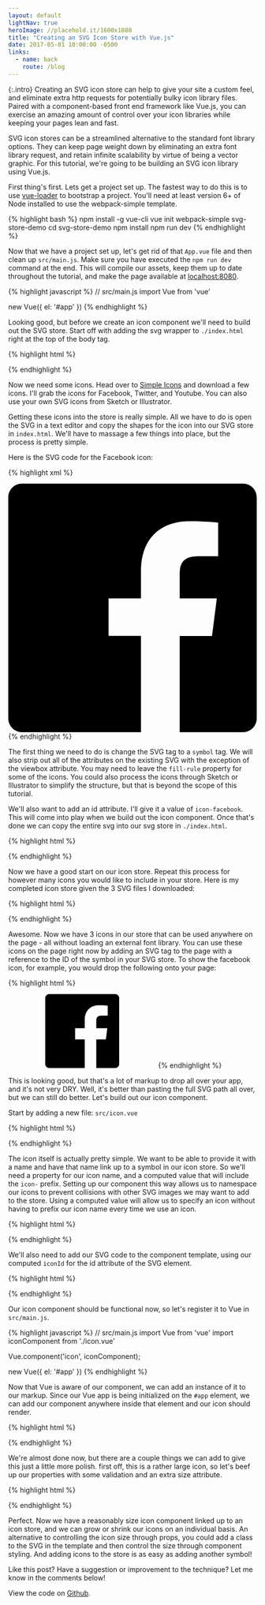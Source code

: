 ```yaml
---
layout: default
lightNav: true
heroImage: //placehold.it/1600x1080
title: "Creating an SVG Icon Store with Vue.js"
date: 2017-05-01 10:00:00 -0500
links:
  - name: back
    route: /blog
---
```

{:.intro}
Creating an SVG icon store can help to give your site a custom feel, and eliminate extra http requests for potentially bulky icon library files. Paired with a component-based front end framework like Vue.js, you can exercise an amazing amount of control over your icon libraries while keeping your pages lean and fast.

SVG icon stores can be a streamlined alternative to the standard font library options. They can keep page weight down by eliminating an extra font library request, and retain infinite scalability by virtue of being a vector graphic. For this tutorial, we're going to be building an SVG icon library using Vue.js.

First thing's first. Lets get a project set up. The fastest way to do this is to use [vue-loader](https://github.com/vuejs/vue-loader) to bootstrap a project. You'll need at least version 6+ of Node installed to use the webpack-simple template.

{% highlight bash %}
npm install -g vue-cli
vue init webpack-simple svg-store-demo
cd svg-store-demo
npm install
npm run dev
{% endhighlight %}

Now that we have a project set up, let's get rid of that `App.vue` file and then clean up `src/main.js`. Make sure you have executed the `npm run dev` command at the end. This will compile our assets, keep them up to date throughout the tutorial, and make the page available at [localhost:8080](http://localhost:8080).

{% highlight javascript %}
// src/main.js
import Vue from 'vue'

new Vue({
  el: '#app'
})
{% endhighlight %}

Looking good, but before we create an icon component we'll need to build out the SVG store. Start off with adding the svg wrapper to `./index.html` right at the top of the body tag.

{% highlight html %}
<!-- index.html -->
<body>
  <svg xmlns="http://www.w3.org/2000/svg" style="display: none;">
    <!-- We'll place our icons here -->
  </svg>

  <!-- ... -->
</body>
{% endhighlight %}

Now we need some icons. Head over to [Simple Icons](https://simpleicons.org/) and download a few icons. I'll grab the icons for Facebook, Twitter, and Youtube. You can also use your own SVG icons from Sketch or Illustrator.

Getting these icons into the store is really simple. All we have to do is open the SVG in a text editor and copy the shapes for the icon into our SVG store in `index.html`. We'll have to massage a few things into place, but the process is pretty simple.

Here is the SVG code for the Facebook icon:

{% highlight xml %}
<!-- Facebook.svg -->
<svg viewBox="0 0 16 16" xmlns="http://www.w3.org/2000/svg" fill-rule="evenodd" clip-rule="evenodd" stroke-linejoin="round" stroke-miterlimit="1.414">
  <path d="M15.117 0H.883C.395 0 0 .395 0 .883v14.234c0 .488.395.883.883.883h7.663V9.804H6.46V7.39h2.086V5.607c0-2.066 1.262-3.19 3.106-3.19.883 0 1.642.064 1.863.094v2.16h-1.28c-1 0-1.195.48-1.195 1.18v1.54h2.39l-.31 2.42h-2.08V16h4.077c.488 0 .883-.395.883-.883V.883C16 .395 15.605 0 15.117 0" fill-rule="nonzero"/>
</svg>
{% endhighlight %}

The first thing we need to do is change the SVG tag to a `symbol` tag. We will also strip out all of the attributes on the existing SVG with the exception of the viewbox attribute. You may need to leave the `fill-rule` property for some of the icons. You could also process the icons through Sketch or Illustrator to simplify the structure, but that is beyond the scope of this tutorial.

We'll also want to add an id attribute. I'll give it a value of `icon-facebook`. This will come into play when we build out the icon component. Once that's done we can copy the entire svg into our svg store in `./index.html`.

{% highlight html %}
<!-- index.html -->
<body>
  <svg xmlns="http://www.w3.org/2000/svg" style="display: none;">
    <symbol viewBox="0 0 16 16" id="icon-facebook">
      <path d="M15.117 0H.883C.395 0 0 .395 0 .883v14.234c0 .488.395.883.883.883h7.663V9.804H6.46V7.39h2.086V5.607c0-2.066 1.262-3.19 3.106-3.19.883 0 1.642.064 1.863.094v2.16h-1.28c-1 0-1.195.48-1.195 1.18v1.54h2.39l-.31 2.42h-2.08V16h4.077c.488 0 .883-.395.883-.883V.883C16 .395 15.605 0 15.117 0" fill-rule="nonzero"/>
    </symbol>
  </svg>

  <!-- ... -->
</body>
{% endhighlight %}

Now we have a good start on our icon store. Repeat this process for however many icons you would like to include in your store. Here is my completed icon store given the 3 SVG files I downloaded:

{% highlight html %}
<!-- index.html -->
<svg xmlns="http://www.w3.org/2000/svg" style="display: none;">
  <!-- Facebook -->
  <symbol viewBox="0 0 16 16" id="icon-facebook">
    <path d="M15.117 0H.883C.395 0 0 .395 0 .883v14.234c0 .488.395.883.883.883h7.663V9.804H6.46V7.39h2.086V5.607c0-2.066 1.262-3.19 3.106-3.19.883 0 1.642.064 1.863.094v2.16h-1.28c-1 0-1.195.48-1.195 1.18v1.54h2.39l-.31 2.42h-2.08V16h4.077c.488 0 .883-.395.883-.883V.883C16 .395 15.605 0 15.117 0" fill-rule="nonzero"/>
  </symbol>
  <!-- Twitter -->
  <symbol viewBox="0 0 16 16" id="icon-twitter">
    <path d="M16 3.038c-.59.26-1.22.437-1.885.517.677-.407 1.198-1.05 1.443-1.816-.634.37-1.337.64-2.085.79-.598-.64-1.45-1.04-2.396-1.04-1.812 0-3.282 1.47-3.282 3.28 0 .26.03.51.085.75-2.728-.13-5.147-1.44-6.766-3.42C.83 2.58.67 3.14.67 3.75c0 1.14.58 2.143 1.46 2.732-.538-.017-1.045-.165-1.487-.41v.04c0 1.59 1.13 2.918 2.633 3.22-.276.074-.566.114-.865.114-.21 0-.41-.02-.61-.058.42 1.304 1.63 2.253 3.07 2.28-1.12.88-2.54 1.404-4.07 1.404-.26 0-.52-.015-.78-.045 1.46.93 3.18 1.474 5.04 1.474 6.04 0 9.34-5 9.34-9.33 0-.14 0-.28-.01-.42.64-.46 1.2-1.04 1.64-1.7z" fill-rule="nonzero"/>
  </symbol>
  <!-- YouTube -->
  <symbol viewBox="0 0 16 16" id="icon-youtube">
    <path d="M0 7.345c0-1.294.16-2.59.16-2.59s.156-1.1.636-1.587c.608-.637 1.408-.617 1.764-.684C3.84 2.36 8 2.324 8 2.324s3.362.004 5.6.166c.314.038.996.04 1.604.678.48.486.636 1.588.636 1.588S16 6.05 16 7.346v1.258c0 1.296-.16 2.59-.16 2.59s-.156 1.102-.636 1.588c-.608.638-1.29.64-1.604.678-2.238.162-5.6.166-5.6.166s-4.16-.037-5.44-.16c-.356-.067-1.156-.047-1.764-.684-.48-.487-.636-1.587-.636-1.587S0 9.9 0 8.605v-1.26zm6.348 2.73V5.58l4.323 2.255-4.32 2.24z"/>
  </symbol>
</svg>
{% endhighlight %}

Awesome. Now we have 3 icons in our store that can be used anywhere on the page - all without loading an external font library. You can use these icons on the page right now by adding an SVG tag to the page with a reference to the ID of the symbol in your SVG store. To show the facebook icon, for example, you would drop the following onto your page:

{% highlight html %}
<!-- index.html -->
<svg>
  <use xmlns:xlink="http://www.w3.org/1999/xlink" xlink:href="#icon-facebook"></use>
</svg>
{% endhighlight %}

This is looking good, but that's a lot of markup to drop all over your app, and it's not very DRY. Well, it's better than pasting the full SVG path all over, but we can still do better. Let's build out our icon component.

Start by adding a new file: `src/icon.vue`

{% highlight html %}
<!-- src/icon.vue -->
<template></template>

<script>
  export default {}
</script>

<style lang="scss"></style>
{% endhighlight %}

The icon itself is actually pretty simple. We want to be able to provide it with a name and have that name link up to a symbol in our icon store. So we'll need a property for our icon name, and a computed value that will include the `icon-` prefix. Setting up our component this way allows us to namespace our icons to prevent collisions with other SVG images we may want to add to the store. Using a computed value will allow us to specify an icon without having to prefix our icon name every time we use an icon.

{% highlight html %}
<!-- src/icon.vue -->
<script>
  export default {
    props: ['name'],
    computed: {
      iconId() {
        return `#icon-${this.name}`;
      }
    }
  }
</script>
{% endhighlight %}

We'll also need to add our SVG code to the component template, using our computed `iconId` for the id attribute of the SVG element.

{% highlight html %}
<!-- src/icon.vue -->
<template>
  <svg>
    <use xmlns:xlink="http://www.w3.org/1999/xlink" :xlink:href="iconId"></use>
  </svg>
</template>
{% endhighlight %}

Our icon component should be functional now, so let's register it to Vue in `src/main.js`.

{% highlight javascript %}
// src/main.js
import Vue from 'vue'
import iconComponent from './icon.vue'

Vue.component('icon', iconComponent);

new Vue({
  el: '#app'
})
{% endhighlight %}

Now that Vue is aware of our component, we can add an instance of it to our markup. Since our Vue app is being initialized on the `#app` element, we can add our component anywhere inside that element and our icon should render.

{% highlight html %}
<!-- index.html -->
<div id="app">
  <icon name="facebook"></icon>
</div>
{% endhighlight %}

We're almost done now, but there are a couple things we can add to give this just a little more polish. first off, this is a rather large icon, so let's beef up our properties with some validation and an extra size attribute.

{% highlight html %}
<!-- src/icon.vue -->
<template>
  <svg :height="size" :width="size">
    <use xmlns:xlink="http://www.w3.org/1999/xlink" :xlink:href="iconId"></use>
  </svg>
</template>

<script>
  export default {
    props: {
      name: {
        type: String,
        required: true
      },
      size: {
        type: Number,
        default: 20
      }
    },
    computed: {
      iconId() {
        return `#icon-${this.name}`;
      }
    }
  }
</script>
{% endhighlight %}

Perfect. Now we have a reasonably size icon component linked up to an icon store, and we can grow or shrink our icons on an individual basis. An alternative to controlling the icon size through props, you could add a class to the SVG in the template and then control the size through component styling. And adding icons to the store is as easy as adding another symbol!

Like this post? Have a suggestion or improvement to the technique? Let me know in the comments below!

View the code on [Github](https://github.com/sstadt/svg-store-demo).
